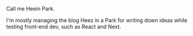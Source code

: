 Call me Heein Park.

I'm mostly managing the blog Heez in a Park for writing down ideas while testing front-end dev, such as React and Next.
